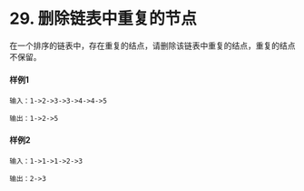 # 29. 删除链表中重复的节点

在一个排序的链表中，存在重复的结点，请删除该链表中重复的结点，重复的结点不保留。

#### 样例1

```
输入：1->2->3->3->4->4->5

输出：1->2->5
```

#### 样例2

```
输入：1->1->1->2->3

输出：2->3
```